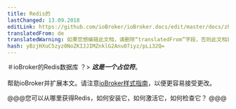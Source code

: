 ```yaml
---
title: Redis的
lastChanged: 13.09.2018
editLink: https://github.com/ioBroker/ioBroker.docs/edit/master/docs/zh-cn/config/redis.md
translatedFrom: de
translatedWarning: 如果您想编辑此文档，请删除“translatedFrom”字段，否则此文档将再次自动翻译
hash: yBzjHXuC5zyz0NoZKIJJIMZnklG2Anu07iyz/pLi32Q=
---
```

＃ioBroker的Redis数据库
？&gt; ***这是一个占位符***。 <br><br>帮助ioBroker并扩展本文。请注意[ioBroker样式指南](community/styleguidedoc)，以便更容易接受更改。

@@@您可以从哪里获得Redis，如何安装它，如何激活它，如何检查它？ @@@